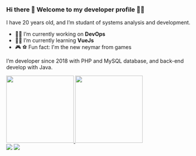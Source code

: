 ### Hi there 👋 Welcome to my developer profile 👨‍💻
I have 20 years old, and I’m studant of systems analysis and development.

- :man_technologist: I’m currently working on **DevOps**
- :student: I’m currently learning **VueJs**
- :video_game: :soccer: Fun fact: I'm the new neymar from games

I’m developer since 2018 with PHP and MySQL database, and back-end develop with Java.

<div align="left">
  <a href="https://github.com/LeonardoLopesFilho">
  <img height="180em" src="https://github-readme-stats.vercel.app/api?username=LeonardoLopesFilho&show_icons=true&theme=dark&include_all_commits=true&count_private=true"/>
  <img height="180em" src="https://github-readme-stats.vercel.app/api/top-langs/?username=LeonardoLopesFilho&layout=compact&langs_count=7&theme=dark"/>
</div>
  
<div> 
  <a href="https://instagram.com/leonardo_bvb" target="_blank"><img src="https://img.shields.io/badge/-Instagram-%23E4405F?style=for-the-badge&logo=instagram&logoColor=white" target="_blank"></a>
  <a href = "mailto:leonardopimentellopes@gmail.com"><img src="https://img.shields.io/badge/-Gmail-%23333?style=for-the-badge&logo=gmail&logoColor=white" target="_blank"></a>
</div>
<!--
**LeonardoLopesFilho/LeonardoLopesFilho** is a ✨ _special_ ✨ repository because its `README.md` (this file) appears on your GitHub profile.
-->
